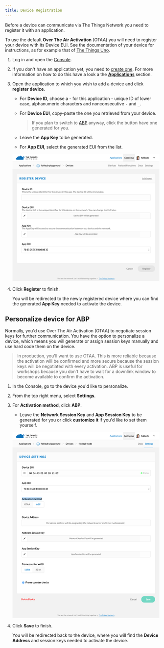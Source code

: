 ```yaml
---
title: Device Registration
---
```


Before a device can communicate via The Things Network you need to register it with an application.

To use the default **Over The Air Activation** (OTAA) you will need to register your device with its Device EUI. See the documentation of your device for instructions, as for example that of [The Things Uno](uno/quick-start.md#get-your-device-eui).

1.  Log in and open the [Console](https://console.thethingsnetwork.org/).

2.  If you don't have an application yet, you need to [create one](https://console.thethingsnetwork.org/applications/add). For more information on how to do this have a look a the [**Applications**](../applications/add.md) section.

3.  Open the application to which you wish to add a device and click **register device**.

    * For **Device ID**, choose a - for this application - unique ID of lower case, alphanumeric characters and nonconsecutive `-` and `_`.
    * For **Device EUI**, copy-paste the one you retrieved from your device.

        > If you plan to switch to [ABP](#personalize-device-for-abp) anyway, click the <i class="ion-shuffle"></i> button have one generated for you.
    
    * Leave the **App Key** to be generated.
    * For **App EUI**, select the generated EUI from the list.

    ![Register Device (OTAA)](register-device.png)

4.  Click **Register** to finish.

    You will be redirected to the newly registered device where you can find the generated **App Key** needed to activate the device.

## Personalize device for ABP

Normally, you'd use Over The Air Activation (OTAA) to negotiate session keys for further communication. You have the option to personalize a device, which means you will generate or assign session keys manually and use hard code them on the device.

> In production, you'll want to use OTAA. This is more reliable because the activation will be confirmed and more secure because the session keys will be negotiated with every activation. ABP is useful for workshops because you don't have to wait for a downlink window to become available to confirm the activation.

1.  In the Console, go to the device you'd like to personalize.
2.  From the top right menu, select **Settings**.
3.  For **Activation method**, click **ABP**.

    * Leave the **Network Session Key** and **App Session Key** to be generated for you or click **customize it** if you'd like to set them yourself.

    ![Personalize Device](personalize-device.png)
    
5.  Click **Save** to finish.

    You will be redirected back to the device, where you will find the **Device Address** and session keys needed to activate the device.
